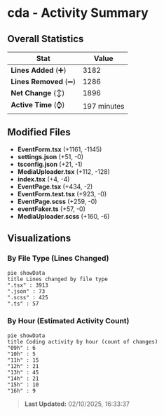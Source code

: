 # cda - Activity Summary 

## Overall Statistics

| Stat                   | Value                                                             |
| ---------------------- | ----------------------------------------------------------------- |
| **Lines Added** (➕)   | 3182                                          |
| **Lines Removed** (➖) | 1286                                        |
| **Net Change** (↕)    | 1896                |
| **Active Time** (⌚)   | 197 minutes |


## Modified Files
- **EventForm.tsx** (+1161, -1145)
- **settings.json** (+51, -0)
- **tsconfig.json** (+21, -1)
- **MediaUploader.tsx** (+112, -128)
- **index.tsx** (+4, -4)
- **EventPage.tsx** (+434, -2)
- **EventForm.test.tsx** (+923, -0)
- **EventPage.scss** (+259, -0)
- **eventFaker.ts** (+57, -0)
- **MediaUploader.scss** (+160, -6)

## Visualizations

### By File Type (Lines Changed)

```mermaid
pie showData
title Lines changed by file type
".tsx" : 3913
".json" : 73
".scss" : 425
".ts" : 57
```

### By Hour (Estimated Activity Count)

```mermaid
pie showData
title Coding activity by hour (count of changes)
"09h" : 6
"10h" : 5
"11h" : 15
"12h" : 21
"13h" : 45
"14h" : 21
"15h" : 10
"16h" : 9
```


> **Last Updated:** 02/10/2025, 16:33:37
